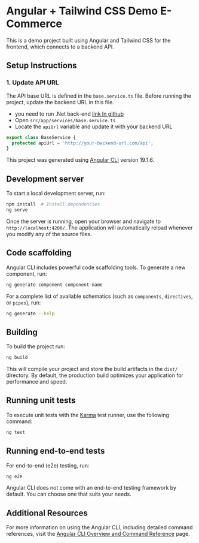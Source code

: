 # Angular + Tailwind CSS Demo E-Commerce 

This is a demo project built using Angular and Tailwind CSS for the frontend, which connects to a backend API.  

## Setup Instructions  

### 1. Update API URL  
The API base URL is defined in the `base.service.ts` file. Before running the project, update the backend URL in this file.  

- you need to run .Net back-end  [link In github](https://github.com/mark701/BackEnd-NetAPi)  
- Open `src/app/services/base.service.ts`  
- Locate the `apiUrl` variable and update it with your backend URL  

```typescript
export class BaseService {
  protected apiUrl = 'http://your-backend-url.com/api';
}

```


This project was generated using [Angular CLI](https://github.com/angular/angular-cli) version 19.1.6.

## Development server

To start a local development server, run:

```bash
npm install  # Install dependencies  
ng serve
```

Once the server is running, open your browser and navigate to `http://localhost:4200/`. The application will automatically reload whenever you modify any of the source files.

## Code scaffolding

Angular CLI includes powerful code scaffolding tools. To generate a new component, run:

```bash
ng generate component component-name
```
For a complete list of available schematics (such as `components`, `directives`, or `pipes`), run:

```bash
ng generate --help
```

## Building

To build the project run:

```bash
ng build
```

This will compile your project and store the build artifacts in the `dist/` directory. By default, the production build optimizes your application for performance and speed.

## Running unit tests

To execute unit tests with the [Karma](https://karma-runner.github.io) test runner, use the following command:

```bash
ng test
```

## Running end-to-end tests

For end-to-end (e2e) testing, run:

```bash
ng e2e
```

Angular CLI does not come with an end-to-end testing framework by default. You can choose one that suits your needs.

## Additional Resources

For more information on using the Angular CLI, including detailed command references, visit the [Angular CLI Overview and Command Reference](https://angular.dev/tools/cli) page.
